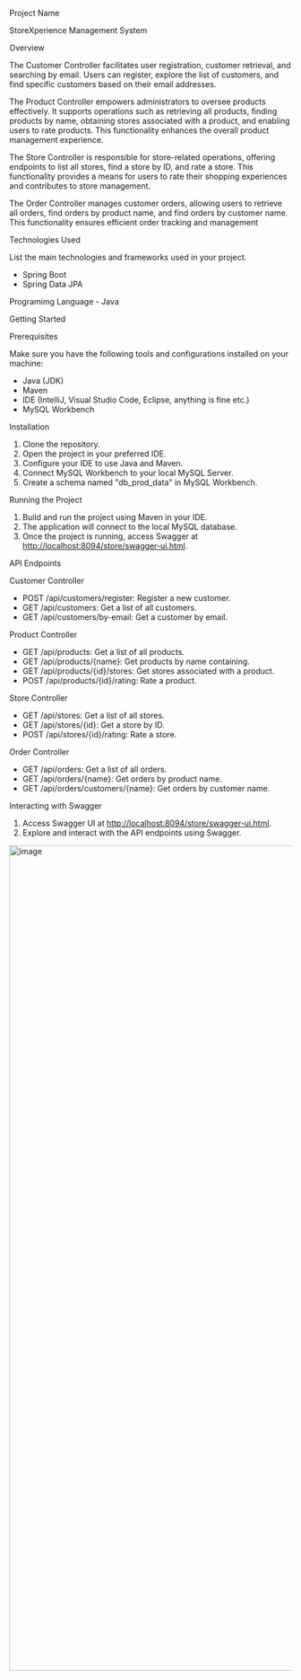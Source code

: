 Project Name

StoreXperience Management System

 Overview

The Customer Controller facilitates user registration, customer retrieval, and searching by email. Users can register, explore the list of customers, and find specific customers based on their email addresses.

The Product Controller empowers administrators to oversee products effectively. It supports operations such as retrieving all products, finding products by name, obtaining stores associated with a product, and enabling users to rate products. This functionality enhances the overall product management experience.

The Store Controller is responsible for store-related operations, offering endpoints to list all stores, find a store by ID, and rate a store. This functionality provides a means for users to rate their shopping experiences and contributes to store management.

The Order Controller manages customer orders, allowing users to retrieve all orders, find orders by product name, and find orders by customer name. This functionality ensures efficient order tracking and management

Technologies Used

List the main technologies and frameworks used in your project.

- Spring Boot
- Spring Data JPA

Programimg Language
 	- Java

 Getting Started

Prerequisites

Make sure you have the following tools and configurations installed on your machine:

- Java (JDK)
- Maven
- IDE (IntelliJ, Visual Studio Code, Eclipse,  anything is fine etc.)
- MySQL Workbench

 Installation

1. Clone the repository.
2. Open the project in your preferred IDE.
3. Configure your IDE to use Java and Maven.
4. Connect MySQL Workbench to your local MySQL Server. 
5. Create a schema named "db_prod_data" in MySQL Workbench.

Running the Project

1. Build and run the project using Maven in your IDE.
2. The application will connect to the local MySQL database.
3. Once the project is running, access Swagger at [http://localhost:8094/store/swagger-ui.html](http://localhost:8094/store/swagger-ui.html).

API Endpoints

 Customer Controller

- POST /api/customers/register: Register a new customer.
- GET /api/customers: Get a list of all customers.
- GET /api/customers/by-email: Get a customer by email.

 Product Controller

- GET /api/products: Get a list of all products.
- GET /api/products/{name}: Get products by name containing.
- GET /api/products/{id}/stores: Get stores associated with a product.
- POST /api/products/{id}/rating: Rate a product.

 Store Controller

- GET /api/stores: Get a list of all stores.
- GET /api/stores/{id}: Get a store by ID.
- POST /api/stores/{id}/rating: Rate a store.

 Order Controller

- GET /api/orders: Get a list of all orders.
- GET /api/orders/{name}: Get orders by product name.
- GET /api/orders/customers/{name}: Get orders by customer name.

 Interacting with Swagger

1. Access Swagger UI at [http://localhost:8094/store/swagger-ui.html](http://localhost:8094/store/swagger-ui.html).
2. Explore and interact with the API endpoints using Swagger.

<img width="1470" alt="image" src="https://github.com/MaramKrishnaveni/productStoreUpdatedHcl/assets/45233676/cec371fb-59d2-4939-99d7-ba4d5830f308">


